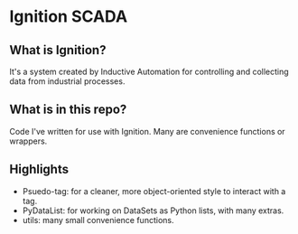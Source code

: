 # Ignition SCADA

## What is Ignition?

It's a system created by Inductive Automation for controlling and collecting data from industrial processes.

## What is in this repo?

Code I've written for use with Ignition. Many are convenience functions or wrappers.

## Highlights

* Psuedo-tag: for a cleaner, more object-oriented style to interact with a tag.
* PyDataList: for working on DataSets as Python lists, with many extras.
* utils: many small convenience functions.

